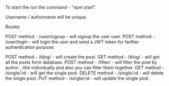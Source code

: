 To start the run the command - "npm start".

Username / authorname will be unique.

Routes 

POST method - /user/signup - will signup the user user.
POST method - /user/login - will login the user and send a JWT token for farther authentication purpose.


POST method - /blog/ - will create the post.
GET method - /blog/ - will get all the posts form database.
POST method - /filter/ - will filter the post by author , title individually and also you can filter them together.
GET method - /single/:id - will get the single post.
DELETE method - /single/:id - will delete the single post.
PUT method - /single/:id - will update the single post.




